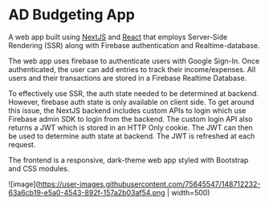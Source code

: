# AD Budgeting App

A web app built using [NextJS](https://nextjs.org/) and [React](https://reactjs.org/) that employs Server-Side Rendering (SSR) along with Firebase authentication and Realtime-database.

The web app uses firebase to authenticate users with Google Sign-In. Once authenticated, the user can add entries to track their income/expenses.
All users and their transactions are stored in a Firebase Realtime Database.

To effectively use SSR, the auth state needed to be determined at backend. However, firebase auth state is only available on client side. To get around this issue, the NextJS backend includes custom APIs to login which use Firebase admin SDK to login from the backend. The custom login API also returns a JWT which is stored in an HTTP Only cookie. The JWT can then be used to determine auth state at backend. The JWT is refreshed at each request.

The frontend is a responsive, dark-theme web app styled with Bootstrap and CSS modules.

![image](https://user-images.githubusercontent.com/75645547/148712232-63a6cb19-e5a0-4543-892f-157a2b03af54.png | width=500)

